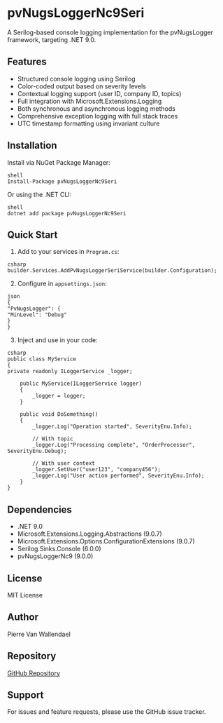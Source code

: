 # pvNugsLoggerNc9Seri

A Serilog-based console logging implementation for the pvNugsLogger framework, targeting .NET 9.0.

## Features

- Structured console logging using Serilog
- Color-coded output based on severity levels
- Contextual logging support (user ID, company ID, topics)
- Full integration with Microsoft.Extensions.Logging
- Both synchronous and asynchronous logging methods
- Comprehensive exception logging with full stack traces
- UTC timestamp formatting using invariant culture

## Installation

Install via NuGet Package Manager:
```
shell
Install-Package pvNugsLoggerNc9Seri
```
Or using the .NET CLI:
```
shell
dotnet add package pvNugsLoggerNc9Seri
```
## Quick Start

1. Add to your services in `Program.cs`:
```
csharp
builder.Services.AddPvNugsLoggerSeriService(builder.Configuration);
```
2. Configure in `appsettings.json`:
```
json
{
"PvNugsLogger": {
"MinLevel": "Debug"
}
}
```
3. Inject and use in your code:
```
csharp
public class MyService
{
private readonly ILoggerService _logger;

    public MyService(ILoggerService logger)
    {
        _logger = logger;
    }

    public void DoSomething()
    {
        _logger.Log("Operation started", SeverityEnu.Info);
        
        // With topic
        _logger.Log("Processing complete", "OrderProcessor", SeverityEnu.Debug);
        
        // With user context
        _logger.SetUser("user123", "company456");
        _logger.Log("User action performed", SeverityEnu.Info);
    }
}
```
## Dependencies

- .NET 9.0
- Microsoft.Extensions.Logging.Abstractions (9.0.7)
- Microsoft.Extensions.Options.ConfigurationExtensions (9.0.7)
- Serilog.Sinks.Console (6.0.0)
- pvNugsLoggerNc9 (9.0.0)

## License

MIT License

## Author

Pierre Van Wallendael

## Repository

[GitHub Repository](https://github.com/licheez/pvWayNugs.git)

## Support

For issues and feature requests, please use the GitHub issue tracker.